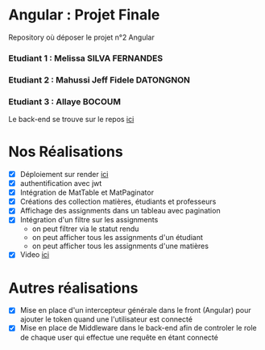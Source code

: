 # Angular : Projet Finale
Repository où déposer le projet n°2 Angular

### Etudiant 1 : Melissa SILVA FERNANDES

### Etudiant 2 : Mahussi Jeff Fidele DATONGNON

### Etudiant 3 : Allaye BOCOUM

 
Le back-end se trouve sur le repos [ici](https://github.com/mahussidatongnon/UCA-DS4H-MIAGE-M1-tp-angular-api)

# Nos Réalisations
- [x] Déploiement sur render [ici](https://uca-ds4h-miage-tp-final-angular-mm-web.onrender.com/)
- [x] authentification avec jwt
- [x] Intégration de MatTable et MatPaginator
- [x] Créations des collection matières, étudiants et professeurs
- [x] Affichage des assignments dans un tableau avec pagination
- [x] Intégration d'un filtre sur les assignments 
  - on peut filtrer via le statut rendu 
  - on peut afficher tous les assignments d'un étudiant
  - on peut afficher tous les assignments d'une matières
- [x] Video [ici](https://jeff-uca-angular-final.s3.eu-west-3.amazonaws.com/assets/video.mp4)

# Autres réalisations 
- [x] Mise en place d'un intercepteur générale dans le front (Angular) pour ajouter le token quand une l'utilisateur est connecté
- [x] Mise en place de Middleware dans le back-end afin de controler le role de chaque user qui effectue une requête en étant connecté
